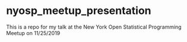 # nyosp_meetup_presentation

This is a repo for my talk at the New York Open Statistical Programming Meetup on 11/25/2019
